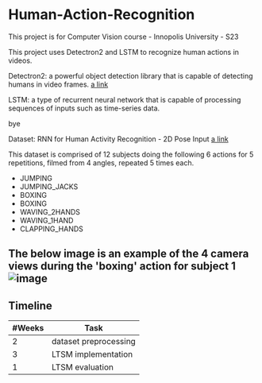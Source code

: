 # Human-Action-Recognition
This project is for Computer Vision course - Innopolis University - S23

This project uses Detectron2 and LSTM to recognize human actions in videos. 

Detectron2: a powerful object detection library that is capable of detecting humans in video frames. [a link](https://github.com/facebookresearch/detectron2)

LSTM: a type of recurrent neural network that is capable of processing sequences of inputs such as time-series data.

bye

Dataset: RNN for Human Activity Recognition - 2D Pose Input [a link](https://github.com/stuarteiffert/RNN-for-Human-Activity-Recognition-using-2D-Pose-Input#dataset-overview)

This dataset is comprised of 12 subjects doing the following 6 actions for 5 repetitions, filmed from 4 angles, repeated 5 times each.

 * JUMPING
 * JUMPING_JACKS
 * BOXING
 * BOXING
 * WAVING_2HANDS
 * WAVING_1HAND
 * CLAPPING_HANDS


 The below image is an example of the 4 camera views during the 'boxing' action for subject 1
![image](https://github.com/stuarteiffert/RNN-for-Human-Activity-Recognition-using-2D-Pose-Input/blob/master/images/boxing_all_views.gif)
-----------------------------------
## Timeline

|#Weeks |Task                               |
|---    |---                                |
|   2   |dataset preprocessing              |
|   3   |LTSM implementation                |
|   1   |LTSM evaluation                    |















